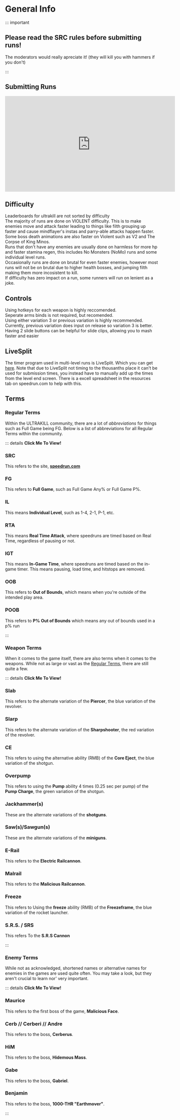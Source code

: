 # General Info

::: important

## Please read the SRC rules before submitting runs!
The moderators would really apreciate it! (they will kill you with hammers if you don't)

:::

## Submitting Runs
<iframe width="560" height="315" src="https://www.youtube.com/embed/_thljcHvekk" frameborder="0" allow="accelerometer; autoplay; clipboard-write; encrypted-media; gyroscope; picture-in-picture" allowfullscreen></iframe>

## Difficulty
Leaderboards for ultrakill are not sorted by difficulty <br/>
The majority of runs are done on VIOLENT difficulty. This is to make enemies move and attack faster leading to things like filth grouping up faster and cause mindflayer's instas and parry-able attacks happen faster. Some boss death animations are also faster on Violent such as V2 and The Corpse of King Minos. <br/>
Runs that don't have any enemies are usually done on harmless for more hp and faster stamina regen, this includes No Monsters (NoMo) runs and some individual level runs. <br/>
Occasionally runs are done on brutal for even faster enemies, however most runs will not be on brutal due to higher health bosses, and jumping filth making them more incosistent to kill. <br/>
If difficulty has zero impact on a run, some runners will run on lenient as a joke. <br/>
 
## Controls
Using hotkeys for each weapon is highly reccomended. <br/>
Seperate arms binds is not required, but recomended. <br/>
Using either variation 3 or previous variation is highly recommended. Currently, previous variation does input on release so variation 3 is better. <br/>
Having 2 slide buttons can be helpful for slide clips, allowing you to mash faster and easier <br/>

## LiveSplit
The timer program used in multi-level runs is LiveSplit. Which you can get [here](https://livesplit.org/). Note that due to LiveSplit not timing to the thousanths place it can't be used for submission times, you instead have to manually add up the times from the level end screen. There is a excell spreadsheet in the resources tab on speedrun.com to help with this. 

## Terms

### Regular Terms
Within the ULTRAKILL community, there are a lot of *abbreviations* for things such as Full Game being FG. Below is a list of abbreviations for all Regular Terms within the community.

::: details **Click Me To View!**

### SRC
This refers to the site, [**speedrun.com**](https://speedrun.com)

### FG
This refers to **Full Game**, such as Full Game Any% or Full Game P%.

### IL
This means **Individual Level**, such as 1-4, 2-1, P-1, etc.

### RTA
This means **Real Time Attack**, where speedruns are timed based on Real Time, regardless of pausing or not.

### IGT
This means **In-Game Time**, where speedruns are timed based on the in-game timer. This means pausing, load time, and hitstops are removed.

### OOB
This refers to **Out of Bounds**, which means when you're outside of the intended play area.

### POOB
This refers to **P% Out of Bounds** which means any out of bounds used in a p% run

:::

### Weapon Terms
When it comes to the game itself, there are also terms when it comes to the weapons. While not as large or vast as the [Regular Terms](#regular-terms), there are still quite a few.

::: details **Click Me To View!**

### Slab
This refers to the alternate variation of the **Piercer**, the blue variation of the revolver.

### Slarp
This refers to the alternate variation of the **Sharpshooter**, the red variation of the revolver.

### CE
This refers to using the alternative ability (RMB) of the **Core Eject**, the blue variation of the shotgun.

### Overpump
This refers to using the **Pump** ability 4 times (0.25 sec per pump) of the **Pump Charge**, the green variation of the shotgun.

### Jackhammer(s)
These are the alternate variations of the **shotguns**.

### Saw(s)/Sawgun(s)
These are the alternate variations of the **miniguns**.

### E-Rail
This refers to the **Electric Railcannon**.

### Malrail
This refers to the **Malicious Railcannon**.

### Freeze
This refers to Using the **freeze** ability (RMB) of the **Freezeframe**, the blue variation of the rocket launcher.

### S.R.S. / SRS
This refers To the **S.R.S Cannon**

:::

### Enemy Terms
While not as acknowledged, shortened names or alternative names for enemies in the games are used quite often. You may take a look, but they aren't crucial to learn nor' very important.

::: details **Click Me To View!**

### Maurice
This refers to the first boss of the game, **Malicious Face**.

### Cerb // Cerberi // Andre
This refers to the boss, **Cerberus**.

### HiM
This refers to the boss, **Hidemous Mass**.

### Gabe
This refers to the boss, **Gabriel**.

### Benjamin
This refers to the boss, **1000-THR "Earthmover"**.

:::